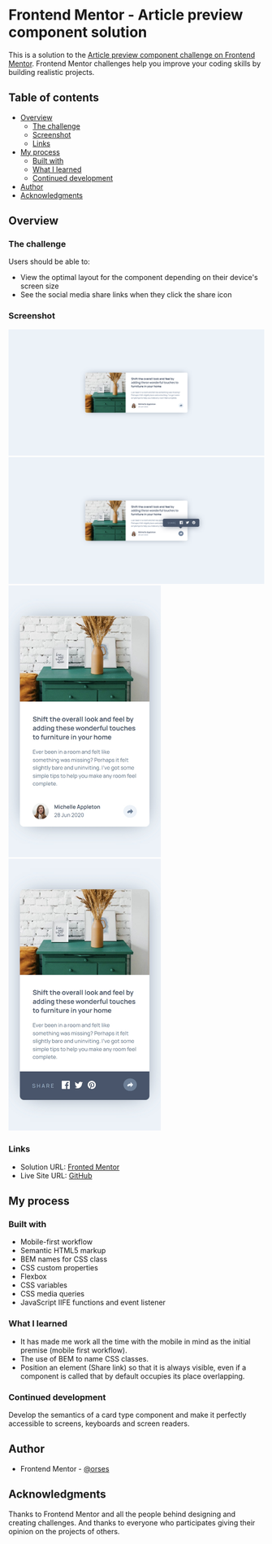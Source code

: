 # Frontend Mentor - Article preview component solution

This is a solution to the [Article preview component challenge on Frontend Mentor](https://www.frontendmentor.io/challenges/article-preview-component-dYBN_pYFT). Frontend Mentor challenges help you improve your coding skills by building realistic projects.

## Table of contents

- [Overview](#overview)
  - [The challenge](#the-challenge)
  - [Screenshot](#screenshot)
  - [Links](#links)
- [My process](#my-process)
  - [Built with](#built-with)
  - [What I learned](#what-i-learned)
  - [Continued development](#continued-development)
- [Author](#author)
- [Acknowledgments](#acknowledgments)

## Overview

### The challenge

Users should be able to:

- View the optimal layout for the component depending on their device's screen size
- See the social media share links when they click the share icon

### Screenshot

<img src="./data/screenshot_desktop.png" width="600">
<img src="./data/screenshot_desktop_active.png" width="600">
<img src="./data/screenshot_mobile_375.jpg" width="300">
<img src="./data/screenshot_mobile_375_active_state.jpg" width="300">

### Links

- Solution URL: [Fronted Mentor](https://www.frontendmentor.io/solutions/mobile-first-bem-css-transitions-and-iife-javascript-function-_7SDIFelBd)
- Live Site URL: [GitHub](https://orses.github.io/html-css/article_preview/)

## My process

### Built with

- Mobile-first workflow
- Semantic HTML5 markup
- BEM names for CSS class
- CSS custom properties
- Flexbox
- CSS variables
- CSS media queries
- JavaScript IIFE functions and event listener

### What I learned

- It has made me work all the time with the mobile in mind as the initial premise (mobile first workflow).
- The use of BEM to name CSS classes.
- Position an element (Share link) so that it is always visible, even if a component is called that by default occupies its place overlapping.

### Continued development

Develop the semantics of a card type component and make it perfectly accessible to screens, keyboards and screen readers.

## Author

- Frontend Mentor - [@orses](https://www.frontendmentor.io/profile/orses)

## Acknowledgments

Thanks to Frontend Mentor and all the people behind designing and creating challenges.
And thanks to everyone who participates giving their opinion on the projects of others.

